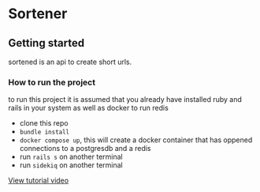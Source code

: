 # Sortener

## Getting started

sortened is an api to create short urls.

### How to run the project

to run this project it is assumed that you already have installed ruby and rails in your system as well as docker to run redis

- clone this repo
- `bundle install`
- `docker compose up`, this will create a docker container that has oppened connections to a postgresdb and a redis
- run `rails s` on another terminal
- run `sidekiq` on another terminal

[View tutorial video](https://www.loom.com/embed/577a18ba560149deade41d93e59dd1ad)




